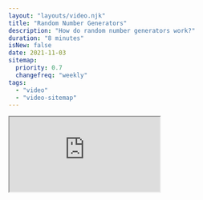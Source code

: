 ```yaml
---
layout: "layouts/video.njk"
title: "Random Number Generators"
description: "How do random number generators work?"
duration: "8 minutes"
isNew: false
date: 2021-11-03
sitemap:
  priority: 0.7
  changefreq: "weekly"
tags:
  - "video"
  - "video-sitemap"
---
```


<iframe class="w-full aspect-video mb-5" src="https://www.youtube.com/embed/nDv3yXdD0rk" title="Random Number Generators" />
